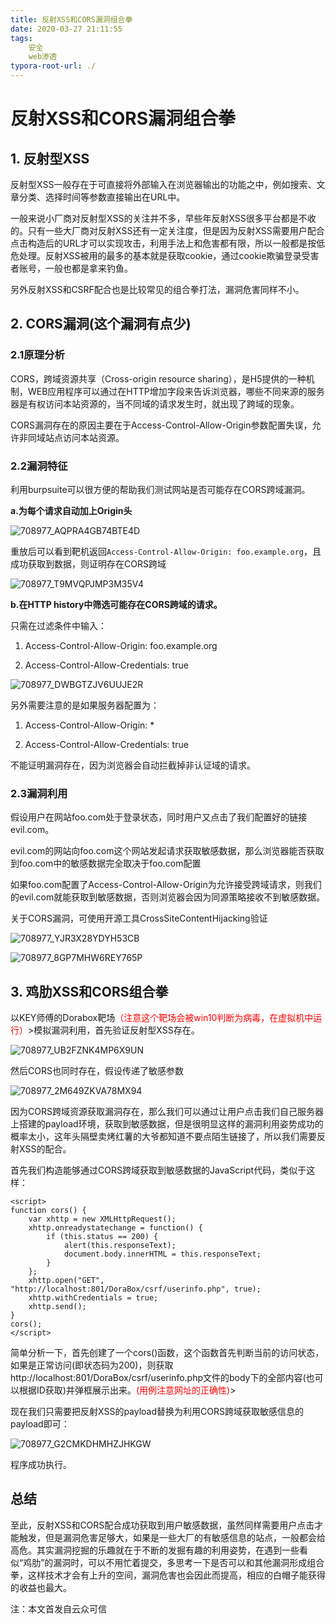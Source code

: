 ```yaml
---
title: 反射XSS和CORS漏洞组合拳
date: 2020-03-27 21:11:55
tags:
	安全
    web渗透
typora-root-url: ./
---
```


# 反射XSS和CORS漏洞组合拳

## 1. 反射型XSS

反射型XSS一般存在于可直接将外部输入在浏览器输出的功能之中，例如搜索、文章分类、选择时间等参数直接输出在URL中。

一般来说小厂商对反射型XSS的关注并不多，早些年反射XSS很多平台都是不收的。只有一些大厂商对反射XSS还有一定关注度，但是因为反射XSS需要用户配合点击构造后的URL才可以实现攻击，利用手法上和危害都有限，所以一般都是按低危处理。反射XSS被用的最多的基本就是获取cookie，通过cookie欺骗登录受害者账号，一般也都是拿来钓鱼。

另外反射XSS和CSRF配合也是比较常见的组合拳打法，漏洞危害同样不小。

## 2. CORS漏洞(这个漏洞有点少)

### 2.1原理分析

CORS，跨域资源共享（Cross-origin resource sharing），是H5提供的一种机制，WEB应用程序可以通过在HTTP增加字段来告诉浏览器，哪些不同来源的服务器是有权访问本站资源的，当不同域的请求发生时，就出现了跨域的现象。

CORS漏洞存在的原因主要在于Access-Control-Allow-Origin参数配置失误，允许非同域站点访问本站资源。

### 2.2漏洞特征

利用burpsuite可以很方便的帮助我们测试网站是否可能存在CORS跨域漏洞。

**a.为每个请求自动加上Origin头**

![708977_AQPRA4GB74BTE4D](/blog.github.io/images/708977_AQPRA4GB74BTE4D.jpg) 

重放后可以看到靶机返回`Access-Control-Allow-Origin: foo.example.org`，且成功获取到数据，则证明存在CORS跨域

 

![708977_T9MVQPJMP3M35V4](/blog.github.io/images/708977_T9MVQPJMP3M35V4.jpg)

**b.在HTTP history中筛选可能存在CORS跨域的请求。**

只需在过滤条件中输入：

1. Access-Control-Allow-Origin: foo.example.org 

2. Access-Control-Allow-Credentials: true 

![708977_DWBGTZJV6UUJE2R](/blog.github.io/images/708977_DWBGTZJV6UUJE2R.jpg) 

另外需要注意的是如果服务器配置为：

1. Access-Control-Allow-Origin: * 

2. Access-Control-Allow-Credentials: true 

不能证明漏洞存在，因为浏览器会自动拦截掉非认证域的请求。

### 2.3漏洞利用

假设用户在网站foo.com处于登录状态，同时用户又点击了我们配置好的链接evil.com。

evil.com的网站向foo.com这个网站发起请求获取敏感数据，那么浏览器能否获取到foo.com中的敏感数据完全取决于foo.com配置

如果foo.com配置了Access-Control-Allow-Origin为允许接受跨域请求，则我们的evil.com就能获取到敏感数据，否则浏览器会因为同源策略接收不到敏感数据。

关于CORS漏洞，可使用开源工具CrossSiteContentHijacking验证

![708977_YJR3X28YDYH53CB](/blog.github.io/images/708977_YJR3X28YDYH53CB.jpg)



 ![708977_8GP7MHW6REY765P](/blog.github.io/images/708977_8GP7MHW6REY765P.jpg)

 

## 3. 鸡肋XSS和CORS组合拳

以KEY师傅的Dorabox靶场<span style='color:red'>（注意这个靶场会被win10判断为病毒，在虚拟机中运行）</span>>模拟漏洞利用，首先验证反射型XSS存在。

![708977_UB2FZNK4MP6X9UN](/blog.github.io/images/708977_UB2FZNK4MP6X9UN.jpg) 

然后CORS也同时存在，假设传递了敏感参数

![708977_2M649ZKVA78MX94](/blog.github.io/images/708977_2M649ZKVA78MX94.jpg) 

因为CORS跨域资源获取漏洞存在，那么我们可以通过让用户点击我们自己服务器上搭建的payload环境，获取到敏感数据，但是很明显这样的漏洞利用姿势成功的概率太小，这年头隔壁卖烤红薯的大爷都知道不要点陌生链接了，所以我们需要反射XSS的配合。

首先我们构造能够通过CORS跨域获取到敏感数据的JavaScript代码，类似于这样：

```
<script>  
function cors() {    
	var xhttp = new XMLHttpRequest();    
	xhttp.onreadystatechange = function() {      
		if (this.status == 200) {      
			alert(this.responseText);       
			document.body.innerHTML = this.responseText;      
		}    
	};     
	xhttp.open("GET", "http://localhost:801/DoraBox/csrf/userinfo.php", true);    
	xhttp.withCredentials = true;    
	xhttp.send();  
}  
cors();  
</script>  
```

简单分析一下，首先创建了一个cors()函数，这个函数首先判断当前的访问状态，如果是正常访问(即状态码为200)，则获取http://localhost:801/DoraBox/csrf/userinfo.php文件的body下的全部内容(也可以根据ID获取)并弹框展示出来。<span style="color:red">(用例注意网址的正确性)</span>>

现在我们只需要把反射XSS的payload替换为利用CORS跨域获取敏感信息的payload即可：

![708977_G2CMKDHMHZJHKGW](/blog.github.io/images/708977_G2CMKDHMHZJHKGW.jpg) 

程序成功执行。



## 总结

至此，反射XSS和CORS配合成功获取到用户敏感数据，虽然同样需要用户点击才能触发，但是漏洞危害足够大，如果是一些大厂的有敏感信息的站点，一般都会给高危。其实漏洞挖掘的乐趣就在于不断的发掘有趣的利用姿势，在遇到一些看似“鸡肋”的漏洞时，可以不用忙着提交，多思考一下是否可以和其他漏洞形成组合拳，这样技术才会有上升的空间，漏洞危害也会因此而提高，相应的白帽子能获得的收益也最大。

注：本文首发自云众可信